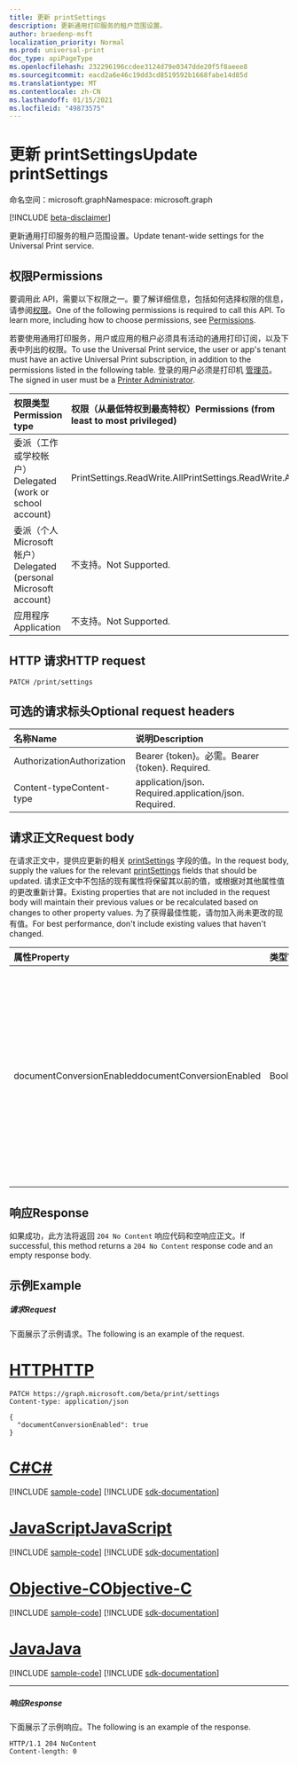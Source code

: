 ```yaml
---
title: 更新 printSettings
description: 更新通用打印服务的租户范围设置。
author: braedenp-msft
localization_priority: Normal
ms.prod: universal-print
doc_type: apiPageType
ms.openlocfilehash: 232296196ccdee3124d79e0347dde20f5f8aeee8
ms.sourcegitcommit: eacd2a6e46c19dd3cd8519592b1668fabe14d85d
ms.translationtype: MT
ms.contentlocale: zh-CN
ms.lasthandoff: 01/15/2021
ms.locfileid: "49873575"
---
```

# <a name="update-printsettings"></a><span data-ttu-id="e025e-103">更新 printSettings</span><span class="sxs-lookup"><span data-stu-id="e025e-103">Update printSettings</span></span>

<span data-ttu-id="e025e-104">命名空间：microsoft.graph</span><span class="sxs-lookup"><span data-stu-id="e025e-104">Namespace: microsoft.graph</span></span>

[!INCLUDE [beta-disclaimer](../../includes/beta-disclaimer.md)]

<span data-ttu-id="e025e-105">更新通用打印服务的租户范围设置。</span><span class="sxs-lookup"><span data-stu-id="e025e-105">Update tenant-wide settings for the Universal Print service.</span></span>

## <a name="permissions"></a><span data-ttu-id="e025e-106">权限</span><span class="sxs-lookup"><span data-stu-id="e025e-106">Permissions</span></span>
<span data-ttu-id="e025e-p101">要调用此 API，需要以下权限之一。要了解详细信息，包括如何选择权限的信息，请参阅[权限](/graph/permissions-reference)。</span><span class="sxs-lookup"><span data-stu-id="e025e-p101">One of the following permissions is required to call this API. To learn more, including how to choose permissions, see [Permissions](/graph/permissions-reference).</span></span>

<span data-ttu-id="e025e-109">若要使用通用打印服务，用户或应用的租户必须具有活动的通用打印订阅，以及下表中列出的权限。</span><span class="sxs-lookup"><span data-stu-id="e025e-109">To use the Universal Print service, the user or app's tenant must have an active Universal Print subscription, in addition to the permissions listed in the following table.</span></span> <span data-ttu-id="e025e-110">登录的用户必须是打印机 [管理员](/azure/active-directory/users-groups-roles/directory-assign-admin-roles#printer-administrator)。</span><span class="sxs-lookup"><span data-stu-id="e025e-110">The signed in user must be a [Printer Administrator](/azure/active-directory/users-groups-roles/directory-assign-admin-roles#printer-administrator).</span></span>

|<span data-ttu-id="e025e-111">权限类型</span><span class="sxs-lookup"><span data-stu-id="e025e-111">Permission type</span></span> | <span data-ttu-id="e025e-112">权限（从最低特权到最高特权）</span><span class="sxs-lookup"><span data-stu-id="e025e-112">Permissions (from least to most privileged)</span></span> |
|:---------------|:--------------------------------------------|
|<span data-ttu-id="e025e-113">委派（工作或学校帐户）</span><span class="sxs-lookup"><span data-stu-id="e025e-113">Delegated (work or school account)</span></span>| <span data-ttu-id="e025e-114">PrintSettings.ReadWrite.All</span><span class="sxs-lookup"><span data-stu-id="e025e-114">PrintSettings.ReadWrite.All</span></span> |
|<span data-ttu-id="e025e-115">委派（个人 Microsoft 帐户）</span><span class="sxs-lookup"><span data-stu-id="e025e-115">Delegated (personal Microsoft account)</span></span>|<span data-ttu-id="e025e-116">不支持。</span><span class="sxs-lookup"><span data-stu-id="e025e-116">Not Supported.</span></span>|
|<span data-ttu-id="e025e-117">应用程序</span><span class="sxs-lookup"><span data-stu-id="e025e-117">Application</span></span>|<span data-ttu-id="e025e-118">不支持。</span><span class="sxs-lookup"><span data-stu-id="e025e-118">Not Supported.</span></span>|

## <a name="http-request"></a><span data-ttu-id="e025e-119">HTTP 请求</span><span class="sxs-lookup"><span data-stu-id="e025e-119">HTTP request</span></span>
<!-- { "blockType": "ignored" } -->
```http
PATCH /print/settings
```

## <a name="optional-request-headers"></a><span data-ttu-id="e025e-120">可选的请求标头</span><span class="sxs-lookup"><span data-stu-id="e025e-120">Optional request headers</span></span>
| <span data-ttu-id="e025e-121">名称</span><span class="sxs-lookup"><span data-stu-id="e025e-121">Name</span></span>       | <span data-ttu-id="e025e-122">说明</span><span class="sxs-lookup"><span data-stu-id="e025e-122">Description</span></span>|
|:-----------|:-----------|
| <span data-ttu-id="e025e-123">Authorization</span><span class="sxs-lookup"><span data-stu-id="e025e-123">Authorization</span></span> | <span data-ttu-id="e025e-p103">Bearer {token}。必需。</span><span class="sxs-lookup"><span data-stu-id="e025e-p103">Bearer {token}. Required.</span></span> |
| <span data-ttu-id="e025e-126">Content-type</span><span class="sxs-lookup"><span data-stu-id="e025e-126">Content-type</span></span>  | <span data-ttu-id="e025e-p104">application/json. Required.</span><span class="sxs-lookup"><span data-stu-id="e025e-p104">application/json. Required.</span></span>|

## <a name="request-body"></a><span data-ttu-id="e025e-129">请求正文</span><span class="sxs-lookup"><span data-stu-id="e025e-129">Request body</span></span>
<span data-ttu-id="e025e-130">在请求正文中，提供应更新的相关 [printSettings](../resources/printsettings.md) 字段的值。</span><span class="sxs-lookup"><span data-stu-id="e025e-130">In the request body, supply the values for the relevant [printSettings](../resources/printsettings.md) fields that should be updated.</span></span> <span data-ttu-id="e025e-131">请求正文中不包括的现有属性将保留其以前的值，或根据对其他属性值的更改重新计算。</span><span class="sxs-lookup"><span data-stu-id="e025e-131">Existing properties that are not included in the request body will maintain their previous values or be recalculated based on changes to other property values.</span></span> <span data-ttu-id="e025e-132">为了获得最佳性能，请勿加入尚未更改的现有值。</span><span class="sxs-lookup"><span data-stu-id="e025e-132">For best performance, don't include existing values that haven't changed.</span></span>

| <span data-ttu-id="e025e-133">属性</span><span class="sxs-lookup"><span data-stu-id="e025e-133">Property</span></span>     | <span data-ttu-id="e025e-134">类型</span><span class="sxs-lookup"><span data-stu-id="e025e-134">Type</span></span>        | <span data-ttu-id="e025e-135">Description</span><span class="sxs-lookup"><span data-stu-id="e025e-135">Description</span></span> |
|:-------------|:------------|:------------|
|<span data-ttu-id="e025e-136">documentConversionEnabled</span><span class="sxs-lookup"><span data-stu-id="e025e-136">documentConversionEnabled</span></span>|<span data-ttu-id="e025e-137">Boolean</span><span class="sxs-lookup"><span data-stu-id="e025e-137">Boolean</span></span>|<span data-ttu-id="e025e-138">指定是否对租户启用文档转换。</span><span class="sxs-lookup"><span data-stu-id="e025e-138">Specifies whether document conversion is enabled for the tenant.</span></span> <span data-ttu-id="e025e-139">如果启用文档转换，通用打印服务将自动将文档转换为与打印机设备兼容的格式 (例如，XPS 转换为 PDF) 时。</span><span class="sxs-lookup"><span data-stu-id="e025e-139">If document conversion is enabled, Universal Print service will automatically convert documents into a format compatible with the printer (for example, XPS to PDF) when needed.</span></span>|

## <a name="response"></a><span data-ttu-id="e025e-140">响应</span><span class="sxs-lookup"><span data-stu-id="e025e-140">Response</span></span>
<span data-ttu-id="e025e-141">如果成功，此方法将返回 `204 No Content` 响应代码和空响应正文。</span><span class="sxs-lookup"><span data-stu-id="e025e-141">If successful, this method returns a `204 No Content` response code and an empty response body.</span></span>

## <a name="example"></a><span data-ttu-id="e025e-142">示例</span><span class="sxs-lookup"><span data-stu-id="e025e-142">Example</span></span>
##### <a name="request"></a><span data-ttu-id="e025e-143">请求</span><span class="sxs-lookup"><span data-stu-id="e025e-143">Request</span></span>
<span data-ttu-id="e025e-144">下面展示了示例请求。</span><span class="sxs-lookup"><span data-stu-id="e025e-144">The following is an example of the request.</span></span>

# <a name="http"></a>[<span data-ttu-id="e025e-145">HTTP</span><span class="sxs-lookup"><span data-stu-id="e025e-145">HTTP</span></span>](#tab/http)
<!-- {
  "blockType": "request",
  "name": "update_settings"
}-->
```http
PATCH https://graph.microsoft.com/beta/print/settings
Content-type: application/json

{
  "documentConversionEnabled": true
}
```
# <a name="c"></a>[<span data-ttu-id="e025e-146">C#</span><span class="sxs-lookup"><span data-stu-id="e025e-146">C#</span></span>](#tab/csharp)
[!INCLUDE [sample-code](../includes/snippets/csharp/update-settings-csharp-snippets.md)]
[!INCLUDE [sdk-documentation](../includes/snippets/snippets-sdk-documentation-link.md)]

# <a name="javascript"></a>[<span data-ttu-id="e025e-147">JavaScript</span><span class="sxs-lookup"><span data-stu-id="e025e-147">JavaScript</span></span>](#tab/javascript)
[!INCLUDE [sample-code](../includes/snippets/javascript/update-settings-javascript-snippets.md)]
[!INCLUDE [sdk-documentation](../includes/snippets/snippets-sdk-documentation-link.md)]

# <a name="objective-c"></a>[<span data-ttu-id="e025e-148">Objective-C</span><span class="sxs-lookup"><span data-stu-id="e025e-148">Objective-C</span></span>](#tab/objc)
[!INCLUDE [sample-code](../includes/snippets/objc/update-settings-objc-snippets.md)]
[!INCLUDE [sdk-documentation](../includes/snippets/snippets-sdk-documentation-link.md)]

# <a name="java"></a>[<span data-ttu-id="e025e-149">Java</span><span class="sxs-lookup"><span data-stu-id="e025e-149">Java</span></span>](#tab/java)
[!INCLUDE [sample-code](../includes/snippets/java/update-settings-java-snippets.md)]
[!INCLUDE [sdk-documentation](../includes/snippets/snippets-sdk-documentation-link.md)]

---

##### <a name="response"></a><span data-ttu-id="e025e-150">响应</span><span class="sxs-lookup"><span data-stu-id="e025e-150">Response</span></span>
<span data-ttu-id="e025e-151">下面展示了示例响应。</span><span class="sxs-lookup"><span data-stu-id="e025e-151">The following is an example of the response.</span></span> 
<!-- {
  "blockType": "response",
  "truncated": true,
  "@odata.type": "microsoft.graph.printSettings"
} -->
```http
HTTP/1.1 204 NoContent
Content-length: 0
```

<!-- uuid: 8fcb5dbc-d5aa-4681-8e31-b001d5168d79
2015-10-25 14:57:30 UTC -->
<!-- {
  "type": "#page.annotation",
  "description": "Update settings",
  "keywords": "",
  "section": "documentation",
  "tocPath": ""
}-->
